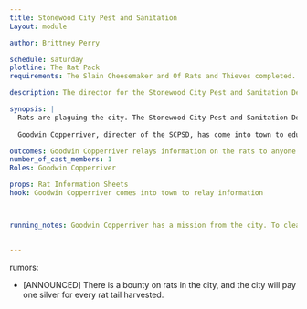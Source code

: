 ```yaml
---
title: Stonewood City Pest and Sanitation
Layout: module

author: Brittney Perry

schedule: saturday
plotline: The Rat Pack
requirements: The Slain Cheesemaker and Of Rats and Thieves completed.  

description: The director for the Stonewood City Pest and Sanitation Department has personally come into town to ask for help in eliminating the Giant Rat plague that is threatening the city.

synopsis: | 
  Rats are plaguing the city. The Stonewood City Pest and Sanitation Department have finished an evaluation and have concluded that the rats, which are of the Giant variety, are breeding at an extraordinary rate thanks to a mild winter, an early spring, and thousands of pounds of grain and other foodstuffs left over from the Orc army. It seems as though the Orcs were keeping the population in check as well, and without rat extermination patrols around the grain and food stores, the rats have moved in and thrived. They are becoming well established in the grain stores and silos, the storehouses, the garbage and refuse site, the surrounding farms, and the city itself. The City of Stonewood has put a bounty on rat tails to try and decrease the population before they become a real problem. They are offering 1 silver per rat tail.
 
  Goodwin Copperriver, directer of the SCPSD, has come into town to educate the adventurers on the rats and explain the bounty. He will relay information on the rats and their habits. He will leave information on the rats with anyone who wants it, and will inform the adventurers that the Black Anvil Company will be coming around periodically to collect their rat tails.

outcomes: Goodwin Copperriver relays information on the rats to anyone who is interested
number_of_cast_members: 1
Roles: Goodwin Copperriver

props: Rat Information Sheets
hook: Goodwin Copperriver comes into town to relay information



running_notes: Goodwin Copperriver has a mission from the city. To clear out the grain stores of the city, of which there are three.


---
```


rumors: 
 - [ANNOUNCED] There is a bounty on rats in the city, and the city will pay one silver for every rat tail harvested.